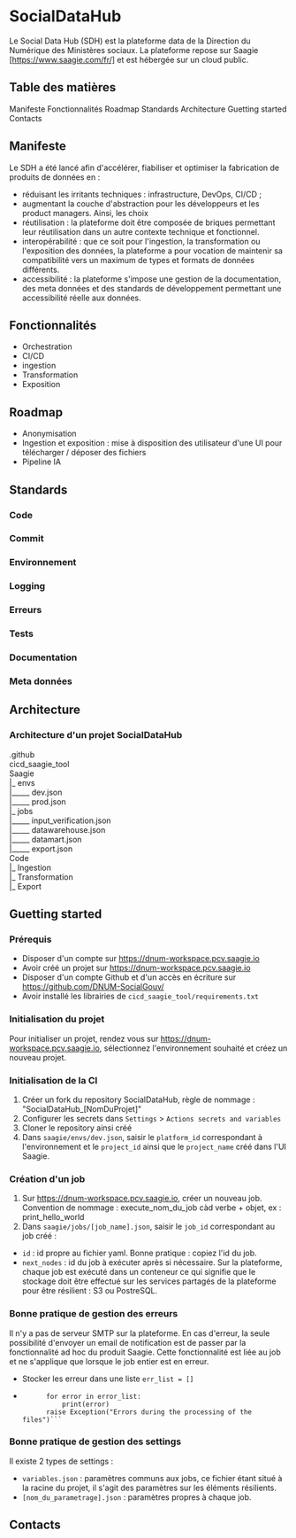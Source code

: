 # SocialDataHub

Le Social Data Hub (SDH) est la plateforme data de la Direction du Numérique des Ministères sociaux. 
La plateforme repose sur Saagie [https://www.saagie.com/fr/] et est hébergée sur un cloud public. 

## Table des matières
<Link to="#Manifeste">Manifeste</Link>
<Link to="#Fonctionnalités">Fonctionnalités</Link>
<Link to="#Roadmap">Roadmap</Link>
<Link to="#Standards">Standards</Link>
<Link to="#Architecture">Architecture</Link>
<Link to="#Guetting started">Guetting started</Link>
<Link to="#Contacts">Contacts</Link>

## Manifeste

Le SDH a été lancé afin d'accélérer, fiabiliser et optimiser la fabrication de produits de données en :
* réduisant les irritants techniques : infrastructure, DevOps, CI/CD ;
* augmentant la couche d'abstraction pour les développeurs et les product managers.
Ainsi, les choix
* réutilisation : la plateforme doit être composée de briques permettant leur réutilisation dans un autre contexte technique et fonctionnel. 
* interopérabilité : que ce soit pour l'ingestion, la transformation ou l'exposition des données, la plateforme a pour vocation de maintenir sa compatibilité vers un maximum de types et formats de données différents. 
* accessibilité : la plateforme s'impose une gestion de la documentation, des meta données et des standards de développement permettant une accessibilité réelle aux données. 


## Fonctionnalités

* Orchestration
* CI/CD
* ingestion
* Transformation
* Exposition

## Roadmap

* Anonymisation
* Ingestion et exposition : mise à disposition des utilisateur d'une UI pour télécharger / déposer des fichiers
* Pipeline IA

## Standards

### Code

### Commit

### Environnement 

### Logging

### Erreurs 

### Tests

### Documentation 

### Meta données 

## Architecture

### Architecture d'un projet SocialDataHub

.github \
cicd_saagie_tool \
Saagie \
|_ envs \
|_____ dev.json \
|_____ prod.json \
|_ jobs \
|_____ input_verification.json \
|_____ datawarehouse.json \
|_____ datamart.json \
|_____ export.json \
Code \
|_ Ingestion \
|_ Transformation \
|_ Export 

## Guetting started

### Prérequis
* Disposer d'un compte sur https://dnum-workspace.pcv.saagie.io
* Avoir créé un projet sur https://dnum-workspace.pcv.saagie.io
* Disposer d'un compte Github et d'un accès en écriture sur https://github.com/DNUM-SocialGouv/
* Avoir installé les librairies de `cicd_saagie_tool/requirements.txt`

### Initialisation du projet
Pour initialiser un projet, rendez vous sur https://dnum-workspace.pcv.saagie.io, sélectionnez l'environnement souhaité et créez un nouveau projet. 

### Initialisation de la CI
1) Créer un fork du repository SocialDataHub, règle de nommage : "SocialDataHub_[NomDuProjet]"
2) Configurer les secrets dans `Settings` > `Actions secrets and variables`
3) Cloner le repository ainsi créé
4) Dans `saagie/envs/dev.json`, saisir le `platform_id` correspondant à l'environnement et le `project_id` ainsi que le `project_name` créé dans l'UI Saagie. 

### Création d'un job
1) Sur https://dnum-workspace.pcv.saagie.io, créer un nouveau job. Convention de nommage : execute_nom_du_job càd verbe + objet, ex : print_hello_world
2) Dans `saagie/jobs/[job_name].json`, saisir le `job_id` correspondant au job créé : 
* `id` : id propre au fichier yaml. Bonne pratique : copiez l'id du job.
* `next_nodes` : id du job à exécuter après si nécessaire.
Sur la plateforme, chaque job est exécuté dans un conteneur ce qui signifie que le stockage doit être effectué sur les services partagés de la plateforme pour être résilient : S3 ou PostreSQL. 

### Bonne pratique de gestion des erreurs
Il n'y a pas de serveur SMTP sur la plateforme. En cas d'erreur, la seule possibilité d'envoyer un email de notification est de passer par la fonctionnalité ad hoc du produit Saagie. Cette fonctionnalité est liée au job et ne s'applique que lorsque le job entier est en erreur. 
* Stocker les erreur dans une liste `err_list = []`
* ```if len(error_list) != 0:
        for error in error_list:
            print(error)
        raise Exception("Errors during the processing of the files")```

### Bonne pratique de gestion des settings
Il existe 2 types de settings : 
* `variables.json` : paramètres communs aux jobs, ce fichier étant situé à la racine du projet, il s'agit des paramètres sur les éléments résilients.
* `[nom_du_parametrage].json` : paramètres propres à chaque job. 

## Contacts